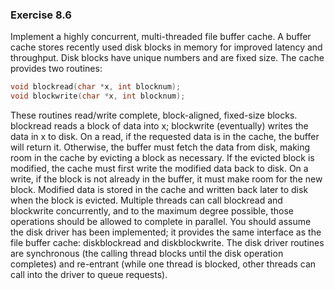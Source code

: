 ### Exercise 8.6

Implement a highly concurrent, multi-threaded file buffer cache. A buffer cache stores recently used disk blocks in memory for improved latency and throughput. Disk blocks have unique numbers and are fixed size. The cache provides two routines:

```c++
void blockread(char *x, int blocknum);
void blockwrite(char *x, int blocknum);
```

These routines read/write complete, block-aligned, fixed-size blocks. blockread reads a block of data into x; blockwrite (eventually) writes the data in x to disk. On a read, if the requested data is in the cache, the buffer will return it. Otherwise, the buffer must fetch the data from disk, making room in the cache by evicting a block as necessary. If the evicted block is modified, the cache must first write the modified data back to disk. On a write, if the block is not already in the buffer, it must make room for the new block. Modified data is stored in the cache and written back later to disk when the block is evicted. Multiple threads can call blockread and blockwrite concurrently, and to the maximum degree possible, those operations should be allowed to complete in parallel. You should assume the disk driver has been implemented; it provides the same interface as the file buffer cache: diskblockread and diskblockwrite. The disk driver routines are synchronous (the calling thread blocks until the disk operation completes) and re-entrant (while one thread is blocked, other threads can call into the driver to queue requests).
